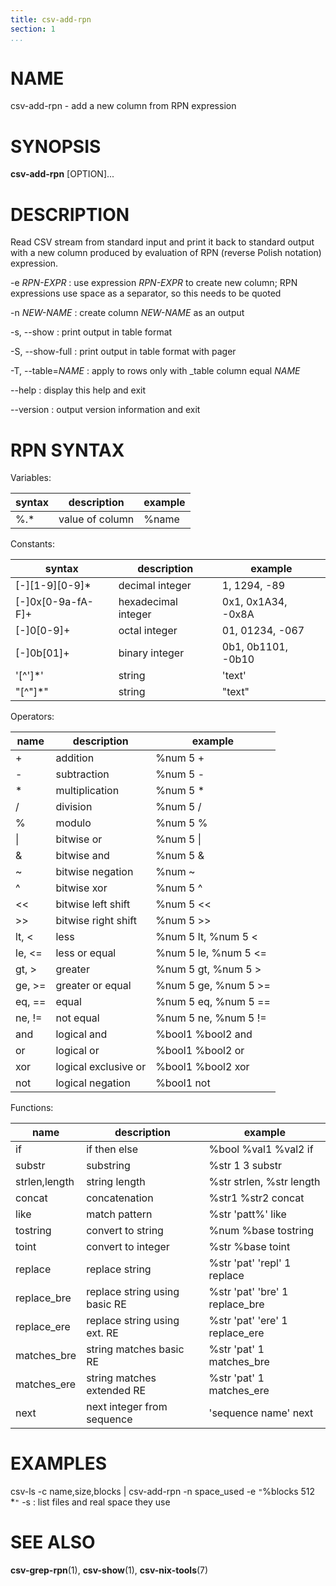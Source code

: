 ```yaml
---
title: csv-add-rpn
section: 1
...
```


# NAME #

csv-add-rpn - add a new column from RPN expression

# SYNOPSIS #

**csv-add-rpn** [OPTION]...

# DESCRIPTION #

Read CSV stream from standard input and print it back to standard output with
a new column produced by evaluation of RPN (reverse Polish notation) expression.

-e *RPN-EXPR*
:   use expression *RPN-EXPR* to create new column; RPN expressions use space
as a separator, so this needs to be quoted

-n *NEW-NAME*
:   create column *NEW-NAME* as an output

-s, \--show
:   print output in table format

-S, \--show-full
:   print output in table format with pager

-T, \--table=*NAME*
:   apply to rows only with _table column equal *NAME*

\--help
:   display this help and exit

\--version
:   output version information and exit

# RPN SYNTAX #

Variables:

| syntax | description     | example |
|--------|-----------------|---------|
| %.*    | value of column | %name   |

Constants:

| syntax           | description                   | example                   |
|------------------|-------------------------------|---------------------------|
| [-]\[1-9\]\[0-9\]*| decimal integer              | 1, 1294, -89              |
| [-]0x[0-9a-fA-F]+| hexadecimal integer           | 0x1, 0x1A34, -0x8A        |
| [-]0[0-9]+       | octal integer                 | 01, 01234, -067           |
| [-]0b[01]+       | binary integer                | 0b1, 0b1101, -0b10        |
| '[^']*'          | string                        | 'text'                    |
| "[^"]*"          | string                        | "text"                    |

Operators:

| name        | description                   | example                   |
|-------------|-------------------------------|---------------------------|
| +           | addition                      | %num 5 +                  |
| -           | subtraction                   | %num 5 -                  |
| *           | multiplication                | %num 5 *                  |
| /           | division                      | %num 5 /                  |
| %           | modulo                        | %num 5 %                  |
| \|          | bitwise or                    | %num 5 \|                 |
| &           | bitwise and                   | %num 5 &                  |
| ~           | bitwise negation              | %num ~                    |
| ^           | bitwise xor                   | %num 5 ^                  |
| <<          | bitwise left shift            | %num 5 <<                 |
| >>          | bitwise right shift           | %num 5 >>                 |
| lt, <       | less                          | %num 5 lt, %num 5 <       |
| le, <=      | less or equal                 | %num 5 le, %num 5 <=      |
| gt, >       | greater                       | %num 5 gt, %num 5 >       |
| ge, >=      | greater or equal              | %num 5 ge, %num 5 >=      |
| eq, ==      | equal                         | %num 5 eq, %num 5 ==      |
| ne, !=      | not equal                     | %num 5 ne, %num 5 !=      |
| and         | logical and                   | %bool1 %bool2 and         |
| or          | logical or                    | %bool1 %bool2 or          |
| xor         | logical exclusive or          | %bool1 %bool2 xor         |
| not         | logical negation              | %bool1 not                |

Functions:

| name         | description                   | example                        |
|--------------|-------------------------------|--------------------------------|
| if           | if then else                  | %bool %val1 %val2 if           |
| substr       | substring                     | %str 1 3 substr                |
| strlen,length| string length                 | %str strlen, %str length       |
| concat       | concatenation                 | %str1 %str2 concat             |
| like         | match pattern                 | %str 'patt%' like              |
| tostring     | convert to string             | %num %base tostring            |
| toint        | convert to integer            | %str %base toint               |
| replace      | replace string                | %str 'pat' 'repl' 1 replace    |
| replace_bre  | replace string using basic RE | %str 'pat' 'bre' 1 replace_bre |
| replace_ere  | replace string using ext. RE  | %str 'pat' 'ere' 1 replace_ere |
| matches_bre  | string matches basic RE       | %str 'pat' 1 matches_bre       |
| matches_ere  | string matches extended RE    | %str 'pat' 1 matches_ere       |
| next         | next integer from sequence    | 'sequence name' next           |

# EXAMPLES #

csv-ls -c name,size,blocks | csv-add-rpn -n space_used -e `"`%blocks 512 *`"` -s
:   list files and real space they use

# SEE ALSO #

**csv-grep-rpn**(1), **csv-show**(1), **csv-nix-tools**(7)
